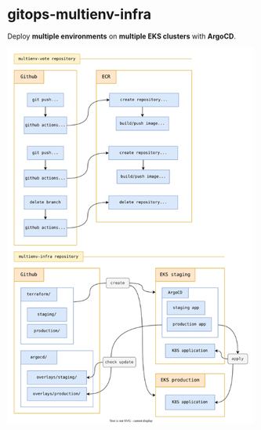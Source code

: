 # gitops-multienv-infra

Deploy **multiple environments** on **multiple EKS clusters** with **ArgoCD**. 

![architecture.svg](architecture.svg)
